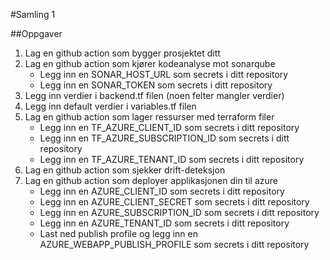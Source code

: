 #Samling 1

##Oppgaver
1. Lag en github action som bygger prosjektet ditt
2. Lag en github action som kjører kodeanalyse mot sonarqube
   - Legg inn en SONAR_HOST_URL som secrets i ditt repository 
   - Legg inn en SONAR_TOKEN som secrets i ditt repository
3. Legg inn verdier i backend.tf filen (noen felter mangler verdier)
4. Legg inn default verdier i variables.tf filen
4. Lag en github action som lager ressurser med terraform filer
   - Legg inn en TF_AZURE_CLIENT_ID som secrets i ditt repository
   - Legg inn en TF_AZURE_SUBSCRIPTION_ID som secrets i ditt repository
   - Legg inn en TF_AZURE_TENANT_ID som secrets i ditt repository
5. Lag en github action som sjekker drift-deteksjon
6. Lag en github action som deployer applikasjonen din til azure
   - Legg inn en AZURE_CLIENT_ID som secrets i ditt repository
   - Legg inn en AZURE_CLIENT_SECRET som secrets i ditt repository
   - Legg inn en AZURE_SUBSCRIPTION_ID som secrets i ditt repository
   - Legg inn en AZURE_TENANT_ID som secrets i ditt repository
   - Last ned publish profile og legg inn en AZURE_WEBAPP_PUBLISH_PROFILE som secrets i ditt repository
